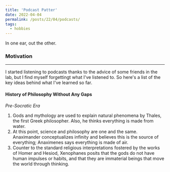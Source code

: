 ```yaml
---
title: 'Podcast Patter'
date: 2022-04-04
permalink: /posts/22/04/podcasts/
tags:
  - hobbies
---
```


In one ear, out the other.

### Motivation  
------

I started listening to podcasts thanks to the advice of some friends in the lab, but I find myself forgettingt what I've listened to. So here's a list of the key ideas behind what I've learned so far.

#### History of Philosophy Without Any Gaps
_Pre-Socratic Era_
1. Gods and mythology are used to explain natural phenomena by Thales, the first Greek philosopher. Also, he thinks everything is made from water.
2. At this point, science and philosophy are one and the same. Anaximander conceptualizes infinity and believes this is the source of everything; Anaximenes says everything is made of air.
3. Counter to the standard religious interpretations fostered by the works of Homer and Hesiod, Xenophanes posits that the gods do not have human impulses or habits, and that they are immaterial beings that move the world through thinking.
